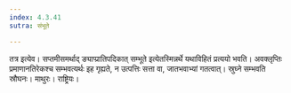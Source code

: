 ```yaml
---
index: 4.3.41
sutra: संभूते

---
```

तत्र इत्येव। सप्तमीसमर्थाद् ङ्याप्प्रातिपदिकात् सम्भूते इत्येतस्मिन्नर्थे यथाविहितं प्रत्ययो भवति। अवक्लृप्तिः प्रमाणानतिरेकश्च सम्भवत्यर्थः इह गृह्यते, न उत्पत्तिः सत्ता वा, जातभवाभ्यां गतत्वात्। स्रुघ्ने सम्भवति स्रौघनः। माथुरः। राष्ट्रियः।